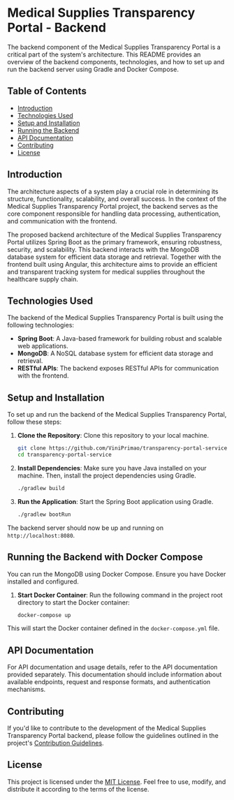 # Medical Supplies Transparency Portal - Backend

The backend component of the Medical Supplies Transparency Portal is a critical part of the system's architecture. This README provides an overview of the backend components, technologies, and how to set up and run the backend server using Gradle and Docker Compose.

## Table of Contents

- [Introduction](#introduction)
- [Technologies Used](#technologies-used)
- [Setup and Installation](#setup-and-installation)
- [Running the Backend](#running-the-backend)
- [API Documentation](#api-documentation)
- [Contributing](#contributing)
- [License](#license)

## Introduction

The architecture aspects of a system play a crucial role in determining its structure, functionality, scalability, and overall success. In the context of the Medical Supplies Transparency Portal project, the backend serves as the core component responsible for handling data processing, authentication, and communication with the frontend.

The proposed backend architecture of the Medical Supplies Transparency Portal utilizes Spring Boot as the primary framework, ensuring robustness, security, and scalability. This backend interacts with the MongoDB database system for efficient data storage and retrieval. Together with the frontend built using Angular, this architecture aims to provide an efficient and transparent tracking system for medical supplies throughout the healthcare supply chain.

## Technologies Used

The backend of the Medical Supplies Transparency Portal is built using the following technologies:

- **Spring Boot**: A Java-based framework for building robust and scalable web applications.
- **MongoDB**: A NoSQL database system for efficient data storage and retrieval.
- **RESTful APIs**: The backend exposes RESTful APIs for communication with the frontend.

## Setup and Installation

To set up and run the backend of the Medical Supplies Transparency Portal, follow these steps:

1. **Clone the Repository**: Clone this repository to your local machine.

   ```bash
   git clone https://github.com/ViniPrimao/transparency-portal-service.git
   cd transparency-portal-service
   ```

2. **Install Dependencies**: Make sure you have Java installed on your machine. Then, install the project dependencies using Gradle.

   ```bash
   ./gradlew build
   ```

3. **Run the Application**: Start the Spring Boot application using Gradle.

   ```bash
   ./gradlew bootRun
   ```

The backend server should now be up and running on `http://localhost:8080`.

## Running the Backend with Docker Compose

You can run the MongoDB using Docker Compose. Ensure you have Docker installed and configured.

1. **Start Docker Container**: Run the following command in the project root directory to start the Docker container:

   ```bash
   docker-compose up
   ```

This will start the Docker container defined in the `docker-compose.yml` file.

## API Documentation

For API documentation and usage details, refer to the API documentation provided separately. This documentation should include information about available endpoints, request and response formats, and authentication mechanisms.

## Contributing

If you'd like to contribute to the development of the Medical Supplies Transparency Portal backend, please follow the guidelines outlined in the project's [Contribution Guidelines](CONTRIBUTING.md).

## License

This project is licensed under the [MIT License](LICENSE). Feel free to use, modify, and distribute it according to the terms of the license.